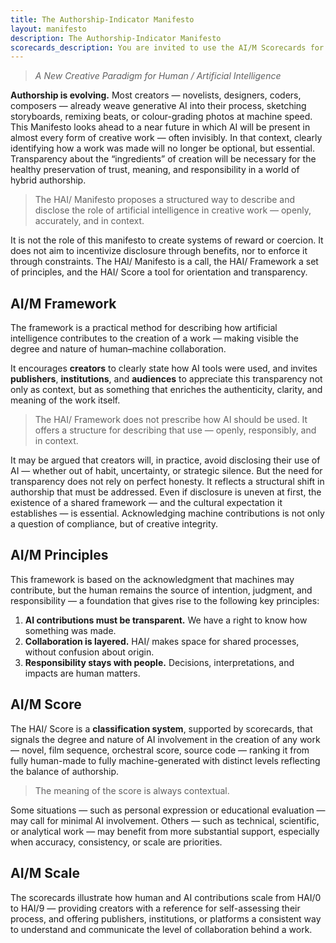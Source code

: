 ```yaml
---
title: The Authorship-Indicator Manifesto
layout: manifesto
description: The Authorship-Indicator Manifesto
scorecards_description: You are invited to use the AI/M Scorecards for your own creation
---
```


> *A New Creative Paradigm for Human / Artificial Intelligence*

**Authorship is evolving.** Most creators — novelists, designers, coders, composers — already weave generative AI into their process, sketching storyboards, remixing beats, or colour-grading photos at machine speed. 
This Manifesto looks ahead to a near future in which AI will be present in almost every form of creative work — often invisibly. In that context, clearly identifying how a work was made will no longer be optional, but essential. Transparency about the “ingredients” of creation will be necessary for the healthy preservation of trust, meaning, and responsibility in a world of hybrid authorship.

> The HAI/ Manifesto proposes a structured way to describe and disclose the role of artificial intelligence in creative work — openly, accurately, and in context.

It is not the role of this manifesto to create systems of reward or coercion. It does not aim to incentivize disclosure through benefits, nor to enforce it through constraints. The HAI/ Manifesto is a call, the HAI/ Framework a set of principles, and the HAI/ Score a tool for orientation and transparency.

## AI/M Framework

The framework is a practical method for describing how artificial intelligence contributes to the creation of a work — making visible the degree and nature of human–machine collaboration.

It encourages **creators** to clearly state how AI tools were used, and invites **publishers**, **institutions**, and **audiences** to appreciate this transparency not only as context, but as something that enriches the authenticity, clarity, and meaning of the work itself.

> The HAI/ Framework does not prescribe how AI should be used. It offers a structure for describing that use — openly, responsibly, and in context.

It may be argued that creators will, in practice, avoid disclosing their use of AI — whether out of habit, uncertainty, or strategic silence. But the need for transparency does not rely on perfect honesty. It reflects a structural shift in authorship that must be addressed. Even if disclosure is uneven at first, the existence of a shared framework — and the cultural expectation it establishes — is essential. Acknowledging machine contributions is not only a question of compliance, but of creative integrity.

## AI/M Principles

This framework is based on the acknowledgment that machines may contribute, but the human remains the source of intention, judgment, and responsibility — a foundation that gives rise to the following key principles:

1. **AI contributions must be transparent.** We have a right to know how something was made.  
2. **Collaboration is layered.** HAI/ makes space for shared processes, without confusion about origin.
3. **Responsibility stays with people.** Decisions, interpretations, and impacts are human matters.


## AI/M Score

The HAI/ Score is a **classification system**, supported by scorecards, that signals the degree and nature of AI involvement in the creation of any work — novel, film sequence, orchestral score, source code — ranking it from fully human-made to fully machine-generated with distinct levels reflecting the balance of authorship.

> The meaning of the score is always contextual. 

Some situations — such as personal expression or educational evaluation — may call for minimal AI involvement. Others — such as technical, scientific, or analytical work — may benefit from more substantial support, especially when accuracy, consistency, or scale are priorities.

## AI/M Scale

The scorecards illustrate how human and AI contributions scale from HAI/0 to HAI/9 — providing creators with a reference for self-assessing their process, and offering publishers, institutions, or platforms a consistent way to understand and communicate the level of collaboration behind a work.